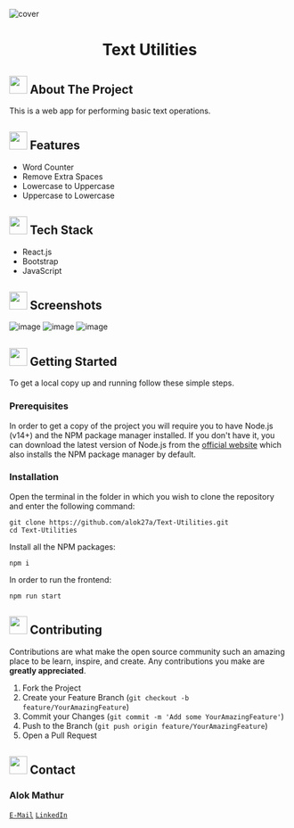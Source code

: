 
<!-- HEADING WITH IMAGE -->

![cover](https://user-images.githubusercontent.com/73957024/174872389-ece7b2e8-4bbc-4d96-a5c7-3f73d9fbc21b.png)
<div align="center">
  </a>
  <h1 align="center">Text Utilities</h1>
</div>



<!-- ABOUT THE PROJECT -->

## <img src="https://openclipart.org/download/307315/1538154643.svg" width="32" height="32"> About The Project

This is a web app for performing basic text operations.

## <img src="https://cdn-icons-png.flaticon.com/512/427/427735.png" width="32" height="32">  Features

* Word Counter 
* Remove Extra Spaces 
* Lowercase to Uppercase 
* Uppercase to Lowercase

## <img src="https://techstackapps.com/media/2019/11/TechStackApps-logo-icon.png" width="32" height="32"> Tech Stack

* React.js
* Bootstrap
* JavaScript

<!-- SCREENSHOTS -->

## <img src="https://cdn-icons-png.flaticon.com/512/6823/6823853.png" width="32" height="32">  Screenshots
![image](https://user-images.githubusercontent.com/73957024/174876641-735214ea-6d8e-4350-9bcf-ab6280f5d9af.png)
![image](https://user-images.githubusercontent.com/73957024/174876684-75739467-b609-4aa1-9157-557022319b84.png)
![image](https://user-images.githubusercontent.com/73957024/174876707-4fede82f-eef8-4044-94bd-b4ee2ff0a407.png)


<!-- GETTING STARTED -->
## <img src="https://cdn.iconscout.com/icon/free/png-512/laptop-user-1-1179329.png" width="32" height="32"> Getting Started

To get a local copy up and running follow these simple steps.
### Prerequisites
In order to get a copy of the project you will require you to have Node.js (v14+) and the NPM package manager installed. If you don't have it, you can download the latest version of Node.js from the [official website](https://nodejs.org/en/download/) which also installs the NPM package manager by default.
### Installation
Open the terminal in the folder in which you wish to clone the repository and enter the following command:
``` 
git clone https://github.com/alok27a/Text-Utilities.git
cd Text-Utilities
```
Install all the NPM packages:
```
npm i 
```
In order to run the frontend:
```
npm run start
```

<!-- CONTRIBUTING -->
## <img src="https://hpe-developer-portal.s3.amazonaws.com/uploads/media/2020/3/git-icon-1788c-1590702885345.png" width=32 height=32> Contributing

Contributions are what make the open source community such an amazing place to be learn, inspire, and create. Any contributions you make are **greatly appreciated**.

1. Fork the Project
2. Create your Feature Branch (`git checkout -b feature/YourAmazingFeature`)
3. Commit your Changes (`git commit -m 'Add some YourAmazingFeature'`)
4. Push to the Branch (`git push origin feature/YourAmazingFeature`)
5. Open a Pull Request


<!-- CONTACT -->
## <img src="https://upload.wikimedia.org/wikipedia/commons/thumb/9/93/Google_Contacts_icon.svg/1024px-Google_Contacts_icon.svg.png" width=32 height=32> Contact

### Alok Mathur
[`E-Mail`](mailto:alok.mathur0302@gmail.com)
[`LinkedIn`](https://www.linkedin.com/in/alok-mathur-5aab4534/)

